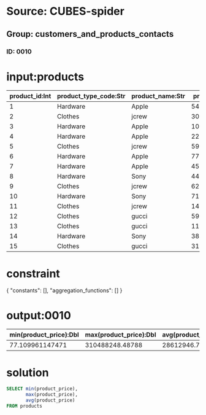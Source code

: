 # Source: CUBES-spider
## Group: customers_and_products_contacts
### ID: 0010

# input:products

| product_id:Int | product_type_code:Str | product_name:Str | product_price:Dbl |
|---|---|---|---|
| 1 | Hardware | Apple | 54753982.574522 |
| 2 | Clothes | jcrew | 30590929.528306 |
| 3 | Hardware | Apple | 10268.85297069 |
| 4 | Hardware | Apple | 22956668.699482 |
| 5 | Clothes | jcrew | 5927021.8748021 |
| 6 | Hardware | Apple | 77.109961147471 |
| 7 | Hardware | Apple | 450.39232520498 |
| 8 | Hardware | Sony | 4446237.9177554 |
| 9 | Clothes | jcrew | 622.79275984494 |
| 10 | Hardware | Sony | 7171.5933353284 |
| 11 | Clothes | jcrew | 149.95519076938 |
| 12 | Clothes | gucci | 593.80519929985 |
| 13 | Clothes | gucci | 11388.26282462 |
| 14 | Hardware | Sony | 389.91542644329 |
| 15 | Clothes | gucci | 310488248.48788 |

# constraint

{
  "constants": [],
  "aggregation_functions": []
}

# output:0010

| min(product_price):Dbl | max(product_price):Dbl | avg(product_price):Dbl |
|---|---|---|
| 77.109961147471 | 310488248.48788 | 28612946.784182724 |

# solution

```sql
SELECT min(product_price),
       max(product_price),
       avg(product_price)
FROM products
```
